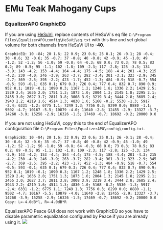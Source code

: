 # EMu Teak Mahogany Cups
### EqualizerAPO GraphicEQ
If you are using [HeSuVi](https://sourceforge.net/projects/hesuvi/), replace contents of HeSuVi's eq file `C:\Program Files\EqualizerAPO\config\HeSuVi\eq.txt` with this line and set global volume for both channels from HeSuVi UI to **-40**.
```
GraphicEQ: 10 -84; 20 1.6; 22 0.9; 23 0.6; 25 0.1; 26 -0.1; 28 -0.4; 30 -0.6; 32 -0.6; 35 -0.7; 37 -0.8; 40 -0.8; 42 -0.9; 45 -1.0; 49 -1.2; 52 -1.2; 56 -1.0; 59 -0.8; 64 -0.3; 68 0.0; 73 0.3; 78 0.5; 83 0.2; 89 -0.5; 95 -1.1; 102 -1.8; 109 -2.3; 117 -2.8; 125 -3.3; 134 -3.9; 143 -4.2; 153 -4.4; 164 -4.4; 175 -4.5; 188 -4.4; 201 -4.3; 215 -4.2; 230 -4.0; 246 -3.9; 263 -3.7; 282 -3.4; 301 -3.1; 323 -2.9; 345 -2.7; 369 -2.5; 395 -2.2; 423 -1.7; 452 -1.3; 484 -0.9; 518 -0.7; 554 -0.5; 593 -0.1; 635 0.1; 679 0.3; 726 0.4; 777 0.4; 832 0.7; 890 0.9; 952 0.1; 1019 -0.1; 1090 0.3; 1167 1.2; 1248 1.8; 1336 2.2; 1429 2.5; 1529 2.4; 1636 2.0; 1751 1.3; 1873 1.0; 2004 1.3; 2145 1.8; 2295 2.1; 2455 3.0; 2627 3.7; 2811 3.8; 3008 3.9; 3219 3.4; 3444 2.8; 3685 2.4; 3943 2.2; 4219 1.6; 4514 1.3; 4830 1.0; 5168 -0.2; 5530 -1.3; 5917 -2.4; 6331 -1.2; 6775 1.1; 7249 1.3; 7756 0.3; 8299 0.0; 8880 -1.1; 9502 -4.7; 10167 -5.5; 10879 -4.0; 11640 -2.8; 12455 -2.9; 13327 -3.7; 14260 -3.9; 15258 -2.9; 16326 -1.5; 17469 -0.7; 18692 -0.2; 20000 0.0
```
If you are not using HeSuVi, copy this to the end of EqualizerAPO configuration file `C:\Program Files\EqualizerAPO\config\config.txt`.
```
GraphicEQ: 10 -84; 20 1.6; 22 0.9; 23 0.6; 25 0.1; 26 -0.1; 28 -0.4; 30 -0.6; 32 -0.6; 35 -0.7; 37 -0.8; 40 -0.8; 42 -0.9; 45 -1.0; 49 -1.2; 52 -1.2; 56 -1.0; 59 -0.8; 64 -0.3; 68 0.0; 73 0.3; 78 0.5; 83 0.2; 89 -0.5; 95 -1.1; 102 -1.8; 109 -2.3; 117 -2.8; 125 -3.3; 134 -3.9; 143 -4.2; 153 -4.4; 164 -4.4; 175 -4.5; 188 -4.4; 201 -4.3; 215 -4.2; 230 -4.0; 246 -3.9; 263 -3.7; 282 -3.4; 301 -3.1; 323 -2.9; 345 -2.7; 369 -2.5; 395 -2.2; 423 -1.7; 452 -1.3; 484 -0.9; 518 -0.7; 554 -0.5; 593 -0.1; 635 0.1; 679 0.3; 726 0.4; 777 0.4; 832 0.7; 890 0.9; 952 0.1; 1019 -0.1; 1090 0.3; 1167 1.2; 1248 1.8; 1336 2.2; 1429 2.5; 1529 2.4; 1636 2.0; 1751 1.3; 1873 1.0; 2004 1.3; 2145 1.8; 2295 2.1; 2455 3.0; 2627 3.7; 2811 3.8; 3008 3.9; 3219 3.4; 3444 2.8; 3685 2.4; 3943 2.2; 4219 1.6; 4514 1.3; 4830 1.0; 5168 -0.2; 5530 -1.3; 5917 -2.4; 6331 -1.2; 6775 1.1; 7249 1.3; 7756 0.3; 8299 0.0; 8880 -1.1; 9502 -4.7; 10167 -5.5; 10879 -4.0; 11640 -2.8; 12455 -2.9; 13327 -3.7; 14260 -3.9; 15258 -2.9; 16326 -1.5; 17469 -0.7; 18692 -0.2; 20000 0.0
Copy: L=-4.0dB*l, R=-4.0dB*R
```
EqualizerAPO Peace GUI does not work with GraphicEQ so you have to disable parametric equalization configured by Peace if you are already using it.
![](https://raw.githubusercontent.com/jaakkopasanen/AutoEq/master/results/Sonoma%20Model%20One/innerfidelity/onear/EMu%20Teak%20Mahogany%20Cups/EMu%20Teak%20Mahogany%20Cups.png)
